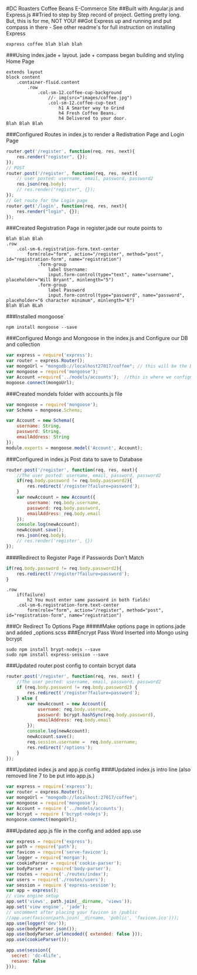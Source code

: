 #DC Roasters Coffee Beans E-Commerce Site
##Built with Angular.js and Express.js
##Tried to step by Step record of project. Getting pretty long. But, this is for me, NOT YOU!
##Got Express up and running and put compass in there - See other readme's for full instruction on installing Express
```
express coffee blah blah blah
```
###Using index.jade + layout. jade + compass began building and styling Home Page
```jade
extends layout
block content
	.container-fluid.content
		.row
			.col-sm-12.coffee-cup-background
				//- img(src="images/coffee.jpg")
				.col-sm-12.coffee-cup-text
					h1 A Smarter way to Grind
					h4 Fresh Coffee Beans. 
					h4 Delivered to your door.
Blah Blah Blah
```
###Configured Routes in index.js to render a Redistration Page and Login Page
```js
router.get('/register', function(req, res, next){
	res.render("register", {});
});
// POST
router.post('/register', function(req, res, next){
	// user posted: username, email, password, password2
	res.json(req.body);
	// res.render("register", {});
});
// Get route for the Login page
router.get('/login', function(req, res, next){
	res.render("login", {});
});
```
###Created Registration Page in register.jade our route points to
```jade
Blah Blah Blah
.row
	.col-sm-6.registration-form.text-center
		form(role="form", action="/register", method="post", id="registration-form", name="registration")
			.form-group
				label Username:
				input.form-control(type="text", name="username", placeholder="Will Bryant", minlength="5")
			.form-group
				label Password
				input.form-control(type="password", name="password", placeholder="6 character minimum", minlength="6")
Blah Blah BLah
```

###Installed mongoose`
```
npm install mongoose --save
```
###Configured Mongo and Mongoose in the index.js and Configure our DB and collection 
```js
var express = require('express');
var router = express.Router();
var mongoUrl = "mongodb://localhost27017/coffee"; // this will be the DB
var mongoose = require('mongoose');
var Account =require('../models/accounts');  //this is where we configure 
mogoose.connect(mongoUrl);
```
###Created mondels folder with accounts.js file
```js
var mongoose = require('mongoose');
var Schema = mongoose.Schema;

var Account = new Schema({
	username: String,
	password: String,
	emailAddress: String
});
module.exports = mongoose.model('Account', Account);
```
###Configured in index.js Post data to save to Database
```js
router.post('/register', function(req, res, next){
	//The user posted: username, email, password, password2
	if(req.body.password != req.body.password2){
		res.redirect('/register?failure=password');
	}
	var newAccount = new Account({
		username: req.body.username,
		password: req.body.password,
		emailAddress: req.body.email
	});
	console.log(newAccount);
	newAccount.save();
	res.json(req.body);
	// res.render('register', {})
});
```
####Redirect to Register Page if Passwords Don't Match
```js
if(req.body.password != req.body.password2){
	res.redirect('/register?failure=password');
}
```
```jade
.row
	if(failure)
		h2 You must enter same password in both fields!
	.col-sm-6.registration-form.text-center
		form(role="form", action="/register", method="post", id="registration-form", name="registration")
```
###Or Redirect To Options Page
#####Make options page in options.jade and added _options.scss 
###Encrypt Pass Word Inserted into Mongo using bcrypt
```
sudo npm install brypt-nodejs --save
sudo npm install express-session --save
```
###Updated router.post config to contain bcrypt data
```js
router.post('/register', function(req, res, next) {
    //The user posted: username, email, password, password2
    if (req.body.password != req.body.password2) {
        res.redirect('/register?failure=password');
    } else {
        var newAccount = new Account({
            username: req.body.username,
            password: bcrypt.hashSync(req.body.password), 
            emailAddress: req.body.email
        });
		console.log(newAccount);
		newAccount.save();
		req.session.username =  req.body.username;
		res.redirect('/options');
    }
});
```
###Updated index.js and app.js config
####Updated index.js intro line (also removed line 7 to be put into app.js.)
```js
var express = require('express');
var router = express.Router();
var mongoUrl = "mongodb://localhost:27017/coffee";
var mongoose = require('mongoose');
var Account = require ('../models/accounts');
var bcrypt = require ('bcrypt-nodejs');
mongoose.connect(mongoUrl);
```
###Updated app.js file in the config and added app.use
```js
var express = require('express');
var path = require('path');
var favicon = require('serve-favicon');
var logger = require('morgan');
var cookieParser = require('cookie-parser');
var bodyParser = require('body-parser');
var routes = require('./routes/index');
var users = require('./routes/users');
var session = require ('express-session');
var app = express();
// view engine setup
app.set('views', path.join(__dirname, 'views'));
app.set('view engine', 'jade');
// uncomment after placing your favicon in /public
//app.use(favicon(path.join(__dirname, 'public', 'favicon.ico')));
app.use(logger('dev'));
app.use(bodyParser.json());
app.use(bodyParser.urlencoded({ extended: false }));
app.use(cookieParser());

app.use(session({
  secret: 'dc-4life',
  resave: false
})); 
```
